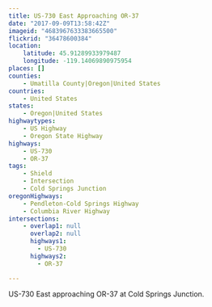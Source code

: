 ```yaml
---
title: US-730 East Approaching OR-37
date: "2017-09-09T13:58:42Z"
imageid: "4683967633383665500"
flickrid: "36478600384"
location:
    latitude: 45.91289933979487
    longitude: -119.14069890975954
places: []
counties:
    - Umatilla County|Oregon|United States
countries:
    - United States
states:
    - Oregon|United States
highwaytypes:
    - US Highway
    - Oregon State Highway
highways:
    - US-730
    - OR-37
tags:
    - Shield
    - Intersection
    - Cold Springs Junction
oregonHighways:
    - Pendleton-Cold Springs Highway
    - Columbia River Highway
intersections:
    - overlap1: null
      overlap2: null
      highways1:
        - US-730
      highways2:
        - OR-37

---
```

US-730 East approaching OR-37 at Cold Springs Junction.